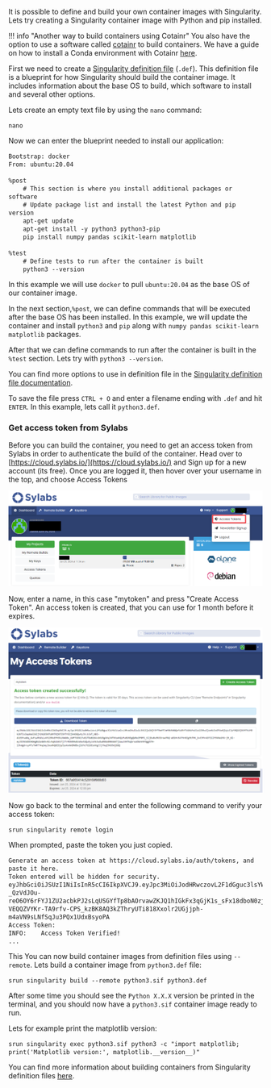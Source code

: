 It is possible to define and build your own container images with Singularity. Lets try creating a Singularity container image with Python and pip installed. 

!!! info "Another way to build containers using Cotainr"
    You also have the option to use a software called [cotainr](creating-a-conda-environment.md) to build containers. We have a guide on how to install a Conda environment with Cotainr [here](creating-a-conda-environment.md).

First we need to create a [Singularity definition file](https://docs.sylabs.io/guides/3.0/user-guide/definition_files.html) (`.def`). This definition file is a blueprint for how Singularity should build the container image. It includes information about the base OS to build, which software to install and several other options.

Lets create an empty text file by using the `nano` command:

```console
nano
```

Now we can enter the blueprint needed to install our application:

```console
Bootstrap: docker
From: ubuntu:20.04

%post
    # This section is where you install additional packages or software
    # Update package list and install the latest Python and pip version
    apt-get update
    apt-get install -y python3 python3-pip
    pip install numpy pandas scikit-learn matplotlib

%test
    # Define tests to run after the container is built
    python3 --version
```

In this example we will use `docker` to pull `ubuntu:20.04` as the base OS of our container image. 

In the next section,`%post`, we can define commands that will be executed after the base OS has been installed. In this example, we will update the container and install `python3` and `pip` along with `numpy pandas scikit-learn matplotlib` packages. 

After that we can define commands to run after the container is built in the `%test` section. Lets try with `python3 --version`.

You can find more options to use in definition file in the [Singularity definition file documentation](https://docs.sylabs.io/guides/3.0/user-guide/definition_files.html).

To save the file press `CTRL + O` and enter a filename ending with `.def` and hit `ENTER`. In this example, lets call it `python3.def`.

### Get access token from Sylabs

Before you can build the container, you need to get an access token from Sylabs in order to authenticate the build of the container. Head over to [https://cloud.sylabs.io/](https://cloud.sylabs.io/) and Sign up for a new account (its free). Once you are logged it, then hover over your username in the top, and choose Access Tokens

![Image of CLAAUDIA Logo](../assets/img/sylabs-access-tokens.png)

Now, enter a name, in this case "mytoken" and press "Create Access Token". An access token is created, that you can use for 1 month before it expires. 

![Image of CLAAUDIA Logo](../assets/img/sylabs-create-token.png)

Now go back to the terminal and enter the following command to verify your access token:

```
srun singularity remote login
```

When prompted, paste the token you just copied.

```
Generate an access token at https://cloud.sylabs.io/auth/tokens, and paste it here.
Token entered will be hidden for security.
eyJhbGciOiJSUzI1NiIsInR5cCI6IkpXVCJ9.eyJpc3MiOiJodHRwczovL2F1dGguc3lsYWJzLmlvL3Rva2VuIiwic3ViIjoiNjY3YThmMTJmMGVkNGQxMzdhYTA1NzMwIiwiZXhwIjoxNzIxOTA0MzE4LCJpYXQiOjE3MTkzMTIzMTgsImp0aSI6IjY2N2E5ZmJlMTRjNTI5MTY5Zjk4OGQwYyJ9.DseTflfB6_mT_9HQpX6tUetfdOR7-_QzVdJOu-reO6OY6rFYJ1ZU2acbkPJ2sLqUSGYfTp8bAOrvawZKJQ1hIGkFx3qGjK1s_sFx18dboN0zjFZPbsk41m6Vmu3u5d1tWzfCDn2GgGBgdeJ411M6ECvfAFCV5In3G5abZ44KyY_N1_ziPOYTmLCbtGEbagxBFIBIyGVhMtyFNdaPfVANko8BtsCAhi3_dW0jsT4EzMBpf3afEhdbjIPP5T_gWuTzxqY-VEQQZVYKr-TA9rfv-CPS_kzBK8AQ3kZThryUTi818Xxolr2UGjjph-m4aVN9sLNfSqJu3PQx1UdxBsyoPA
Access Token:
INFO:    Access Token Verified!
...
```

This You can now build container images from definition files using `--remote`. Lets build a container image from `python3.def` file:

```console
srun singularity build --remote python3.sif python3.def
```

After some time you should  see the `Python X.X.X` version be printed in the terminal, and you should now have a `python3.sif` container image ready to run.

Lets for example print the matplotlib version:

```console
srun singularity exec python3.sif python3 -c "import matplotlib; print('Matplotlib version:', matplotlib.__version__)"
```

You can find more information about building containers from Singularity definition files [here](https://docs.sylabs.io/guides/3.0/user-guide/definition_files.html).